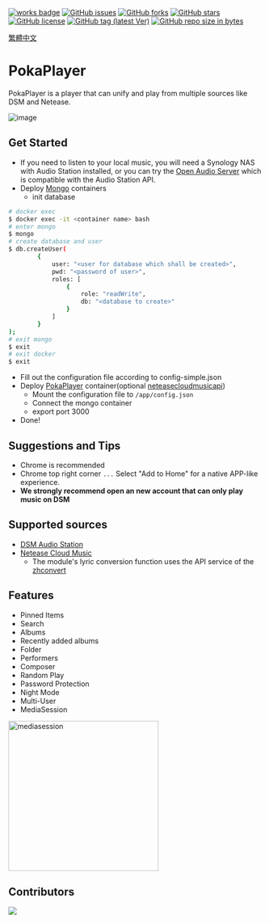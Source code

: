 [![works badge](https://cdn.rawgit.com/nikku/works-on-my-machine/v0.2.0/badge.svg?style=flat-square)](https://github.com/nikku/works-on-my-machine)
[![GitHub issues](https://img.shields.io/github/issues/gnehs/PokaPlayer.svg?style=flat-square)](https://github.com/gnehs/PokaPlayer/issues)
[![GitHub forks](https://img.shields.io/github/forks/gnehs/PokaPlayer.svg?style=flat-square)](https://github.com/gnehs/PokaPlayer/network)
[![GitHub stars](https://img.shields.io/github/stars/gnehs/PokaPlayer.svg?style=flat-square)](https://github.com/gnehs/PokaPlayer/stargazers)
[![GitHub license](https://img.shields.io/github/license/gnehs/PokaPlayer.svg?style=flat-square)](https://github.com/gnehs/PokaPlayer/blob/master/LICENSE)
[![GitHub tag (latest Ver)](https://img.shields.io/github/package-json/v/gnehs/PokaPlayer.svg?style=flat-square)](https://github.com/gnehs/PokaPlayer/releases/latest)
[![GitHub repo size in bytes](https://img.shields.io/github/repo-size/gnehs/PokaPlayer.svg?style=flat-square)](https://github.com/gnehs/PokaPlayer/archive/master.zip)

[繁體中文](https://github.com/gnehs/PokaPlayer/blob/master/README_zh.md)

# PokaPlayer
PokaPlayer is a player that can unify and play from multiple sources like DSM and Netease.

![image](https://user-images.githubusercontent.com/16719720/139267172-3960a386-d858-4db3-a9d7-30df8f379fd2.png)

## Get Started
- If you need to listen to your local music, you will need a Synology NAS with Audio Station installed, or you can try the [Open Audio Server](https://github.com/openaudioserver/open-audio-server) which is compatible with the Audio Station API.
- Deploy [Mongo](https://hub.docker.com/_/mongo) containers
    - init database
```bash
# docker exec
$ docker exec -it <container name> bash
# enter mongo
$ mongo
# create database and user
$ db.createUser(
        {
            user: "<user for database which shall be created>",
            pwd: "<password of user>",
            roles: [
                {
                    role: "readWrite",
                    db: "<database to create>"
                }
            ]
        }
);
# exit mongo
$ exit
# exit docker
$ exit
```
- Fill out the configuration file according to config-simple.json
- Deploy [PokaPlayer](https://hub.docker.com/repository/docker/gnehs/pokaplayer) container(optional [neteasecloudmusicapi](https://hub.docker.com/repository/docker/gnehs/neteasecloudmusicapi-docker))
    - Mount the configuration file to `/app/config.json`
    - Connect the mongo container
    - export port 3000
- Done!

## Suggestions and Tips
-   Chrome is recommended
-   Chrome top right corner `...` Select "Add to Home" for a native APP-like experience.
-   **We strongly recommend open an new account that can only play music on DSM**

## Supported sources
-   [DSM Audio Station](https://www.synology.com/dsm/feature/audio_station)
-   [Netease Cloud Music](https://music.163.com/)
    -   The module's lyric conversion function uses the API service of the [zhconvert](https://zhconvert.org/)

## Features
- Pinned Items
- Search
- Albums
- Recently added albums
- Folder
- Performers
- Composer
- Random Play
- Password Protection
- Night Mode
- Multi-User
- MediaSession

<img width="297" alt="mediasession" src="https://user-images.githubusercontent.com/16719720/205482841-a9ebfc50-1437-42c5-96d6-868768fe07f4.png">

## Contributors
![](https://contributors.nn.ci/api?repo=gnehs/PokaPlayer)
